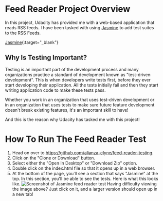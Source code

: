 # Feed Reader Project Overview

In this project, Udacity has provided me with a web-based application that reads RSS feeds. I have been tasked with using [Jasmine](http://jasmine.github.io/) to add test suites to the RSS Feeds.

[Jasmine](http://jasmine.github.io/){:target="_blank"}


## Why Is Testing Important?

Testing is an important part of the development process and many organizations practice a standard of development known as "test-driven development". This is when developers write tests first, before they ever start developing their application. All the tests initially fail and then they start writing application code to make these tests pass.

Whether you work in an organization that uses test-driven development or in an organization that uses tests to make sure future feature development doesn't break existing features, it's an important skill to have!

And this is the reason why Udacity has tasked me with this project!

# How To Run The Feed Reader Test

1. Head on over to https://github.com/alianza-clyne/feed-reader-testing.
2. Click on the "Clone or Download" button.
3. Select either the "Open In Desktop" or "Download Zip" option.
4. Double click on the index.html file so that it opens up in a web browser.
5. At the bottom of the page, you'll see a section that says "Jasmine" at the top. In this section, you'll be able to see the tests. Here is what this looks like.
![Screenshot of Jasmine feed reader test](https://image.ibb.co/jDuAtc/jasmine_test_screenshot.jpg)
Having difficulty viewing the image above? Just click on it, and a larger version should open up in a new tab!
